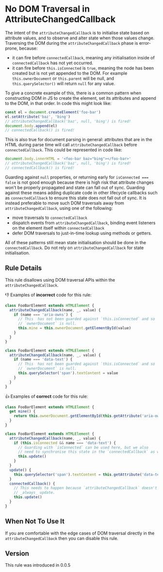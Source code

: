 # No DOM Traversal in AttributeChangedCallback

The intent of the `attributeChangedCallback` is to initialise state based on attribute values, and to observe and alter state when those values change. Traversing the DOM during the `attributeChangedCallback` phase is error-prone, because:

  - it can fire before `connectedCallback`, meaning any initialisation inside of `connectedCallback` has not yet occurred.
  - it can fire before `this.isConnected` is `true`, meaning the node has been created but is not yet appended to the DOM. For example `this.ownerDocument` or `this.parent` will be null, and `this.querySelector()` will return `null` for any value.


To give a concrete example of this, there is a common pattern when constructing DOM in JS to create the element, set its attributes and append to the DOM, in that order. In code this might look like:

```js
const el = document.createElement('foo-bar')
el.setAttribute('baz', 'bing')
// attributeChangedCallback('baz', null, 'bing') is fired!
document.body.append(el)
// connectedCallback() is fired!
```

This is also true for document parsing in general: attributes that are in the HTML during parse time will call `attributeChangedCallback` before `connectedCallback`. This could be represented in code like:

```js
document.body.innerHTML = '<foo-bar baz="bing"></foo-bar>'
// attributeChangedCallback('baz', null, 'bing') is fired!
// connectedCallback() is fired!
```

Guarding against `null` properties, or returning early for `isConnected === false` is not good enough because there is high risk that attribute changes won't be properly propagated and state can fall out of sync. Guarding against these means adding duplicate code in other lifecycle callbacks such as `connectedCallback` to ensure this state does not fall out of sync. It is instead preferable to move such DOM traversals away from `attributeChangedCallback`, using one of the following:

 - move traversals to `connectedCallback`
 - dispatch events from `attributeChangedCallback`, binding event listeners on the element itself within `connectedCallback`
 - defer DOM traversals to just-in-time lookup using methods or getters.

All of these patterns still mean state initialisation should be done in the `connectedCallback`. Do not rely on `attributeChangedCallback` for state initialisation.

## Rule Details

This rule disallows using DOM traversal APIs within the `attributeChangedCallback`.

👎 Examples of **incorrect** code for this rule:

```js
class FooBarElement extends HTMLElement {
  attributeChangedCallback(name, _, value) {
    if (name === 'aria-owns') {
      // This  has not been guarded against `this.isConnected` and so
      // `ownerDocument` is null.
      this.mine = this.ownerDocument.getElementById(value)
    }
  }
}
```

```js
class FooBarElement extends HTMLElement {
  attributeChangedCallback(name, _, value) {
    if (name === 'data-text') {
      // This  has not been guarded against `this.isConnected` and so
      // `ownerDocument` is null.
      this.querySelector('span').textContent = value
    }
  }
}
```

👍 Examples of **correct** code for this rule:

```js
class FooBarElement extends HTMLElement {
  get mine() {
    return this.ownerDocument.getElementById(this.getAttribute('aria-owns'))
  }
}
```

```js
class FooBarElement extends HTMLElement {
  attributeChangedCallback(name, _, value) {
    if (this.isConnected && name === 'data-text') {
      // Guarding with `isConnected` can be used here, but we also
      // need to synchronise this state in the `connectedCallback` as well.
      this.update()
    }
  }
  update() {
    this.querySelector('span').textContent = this.getAttribute('data-text')
  }
  connectedCallback() {
    // This needs to happen because `attributeChangedCallback` doesn't 
    // _always_ update.
    this.update()
  }
}
```


## When Not To Use It

If you are comfortable with the edge cases of DOM traversal directly in the `attributeChangedCallback` then you can disable this rule.

## Version

This rule was introduced in 0.0.5
